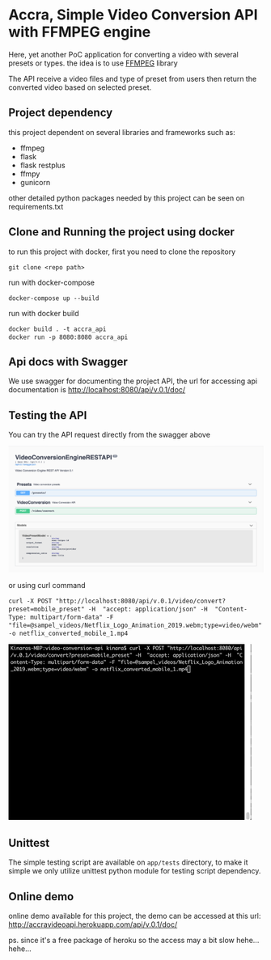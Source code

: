 # Accra, Simple Video Conversion API with FFMPEG engine

Here, yet another PoC application for converting a video with several presets or types. the idea is to use [FFMPEG](https://ffmpeg.org/) library 

The API receive a video files and type of preset from users then return the converted video based on selected preset. 

## Project dependency
this project dependent on several libraries and frameworks such as:
- ffmpeg
- flask
- flask restplus
- ffmpy
- gunicorn 

other detailed python packages needed by this project can be seen on requirements.txt

## Clone and Running the project using docker 
to run this project with docker, first you need to clone the repository
```
git clone <repo path>
```

run with docker-compose
```
docker-compose up --build
```

run with docker build 
```
docker build . -t accra_api
docker run -p 8080:8080 accra_api
```

## Api docs with Swagger
We use swagger for documenting the project API, the url for accessing api documentation is [http://localhost:8080/api/v.0.1/doc/](http://localhost:8080/api/v.0.1/doc/)


## Testing the API 
You can try the API request directly from the swagger above

![](images/swagger-video-convert-rest-api.png)

or using curl command 
```
curl -X POST "http://localhost:8080/api/v.0.1/video/convert?preset=mobile_preset" -H  "accept: application/json" -H  "Content-Type: multipart/form-data" -F "file=@sampel_videos/Netflix_Logo_Animation_2019.webm;type=video/webm" -o netflix_converted_mobile_1.mp4
```
![](images/video-conversion-api-curl.gif)

## Unittest
The simple testing script are available on ```app/tests``` directory, to make it simple we only utilize unittest python module for testing script dependency.

## Online demo
online demo available for this project, the demo can be accessed at this url: http://accravideoapi.herokuapp.com/api/v.0.1/doc/ 

ps. since it's a free package of heroku so the access may a bit slow hehe... hehe...